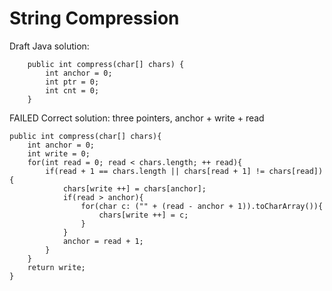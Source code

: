 # String Compression
Draft Java solution:
```
    public int compress(char[] chars) {
        int anchor = 0;
        int ptr = 0;
        int cnt = 0;
    }
```
FAILED
Correct solution: three pointers, anchor + write + read
```
public int compress(char[] chars){
    int anchor = 0;
    int write = 0;
    for(int read = 0; read < chars.length; ++ read){
        if(read + 1 == chars.length || chars[read + 1] != chars[read]){
            chars[write ++] = chars[anchor];
            if(read > anchor){
                for(char c: ("" + (read - anchor + 1)).toCharArray()){
                    chars[write ++] = c;
                }
            }
            anchor = read + 1;
        }
    }
    return write;
}
```